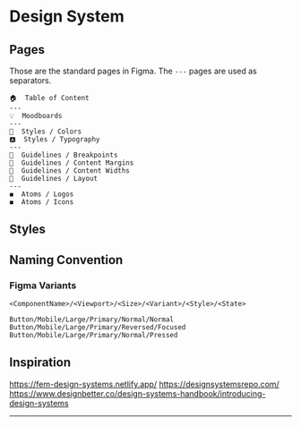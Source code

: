 # Design System

## Pages

Those are the standard pages in Figma. The `---` pages are used as separators.

```
🏠  Table of Content
---
💡  Moodboards
---
🎨  Styles / Colors
🅰  Styles / Typography
---
📐  Guidelines / Breakpoints
📐  Guidelines / Content Margins
📐  Guidelines / Content Widths
📐  Guidelines / Layout
---
◼  Atoms / Logos
◼  Atoms / Icons
```

## Styles




## Naming Convention

### Figma Variants

```
<ComponentName>/<Viewport>/<Size>/<Variant>/<Style>/<State>

Button/Mobile/Large/Primary/Normal/Normal
Button/Mobile/Large/Primary/Reversed/Focused
Button/Mobile/Large/Primary/Normal/Pressed
```

## Inspiration

https://fem-design-systems.netlify.app/
https://designsystemsrepo.com/
https://www.designbetter.co/design-systems-handbook/introducing-design-systems

---
